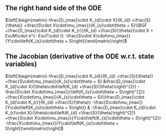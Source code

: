 
## The right hand side of the ODE
$\left[\begin{matrix}-\frac{D_{max}\cdot K_{d}\cdot X}{K_{d} +\frac{S}{\theta}} +\frac{S\cdot X\cdot\mu_{max}}{K_{s}\cdot\theta + S}\\BGF +\frac{D_{max}\cdot K_{d}\cdot K_{r}}{K_{d} +\frac{S}{\theta}}\cdot X + ExuM\cdot e^{- ExuT\cdot t} -\frac{S\cdot X\cdot\mu_{max}}{Y\cdot\left(K_{s}\cdot\theta + S\right)}\end{matrix}\right]$

## The Jacobian (derivative of the ODE w.r.t. state variables)
$\left[\begin{matrix}-\frac{D_{max}\cdot K_{d}}{K_{d} +\frac{S}{\theta}} +\frac{S\cdot\mu_{max}}{K_{s}\cdot\theta + S} &\frac{D_{max}\cdot K_{d}\cdot X}{\theta\cdot\left(K_{d} +\frac{S}{\theta}\right)^{2}} -\frac{S\cdot X\cdot\mu_{max}}{\left(K_{s}\cdot\theta + S\right)^{2}} +\frac{X\cdot\mu_{max}}{K_{s}\cdot\theta + S}\\\frac{D_{max}\cdot K_{d}\cdot K_{r}}{K_{d} +\frac{S}{\theta}} -\frac{S\cdot\mu_{max}}{Y\cdot\left(K_{s}\cdot\theta + S\right)} & -\frac{D_{max}\cdot K_{d}\cdot K_{r}\cdot X}{\theta\cdot\left(K_{d} +\frac{S}{\theta}\right)^{2}} +\frac{S\cdot X\cdot\mu_{max}}{Y\cdot\left(K_{s}\cdot\theta + S\right)^{2}} -\frac{X\cdot\mu_{max}}{Y\cdot\left(K_{s}\cdot\theta + S\right)}\end{matrix}\right]$
